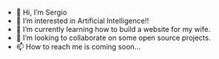 - 👋 Hi, I’m Sergio
- 👀 I’m interested in Artificial Intelligence!!
- 🌱 I’m currently learning how to build a website for my wife.
- 💞️ I’m looking to collaborate on some open source projects.
- 📫 How to reach me is coming soon...

<!---
lziv/lziv is a ✨ special ✨ repository because its `README.md` (this file) appears on your GitHub profile.
You can click the Preview link to take a look at your changes.
--->

